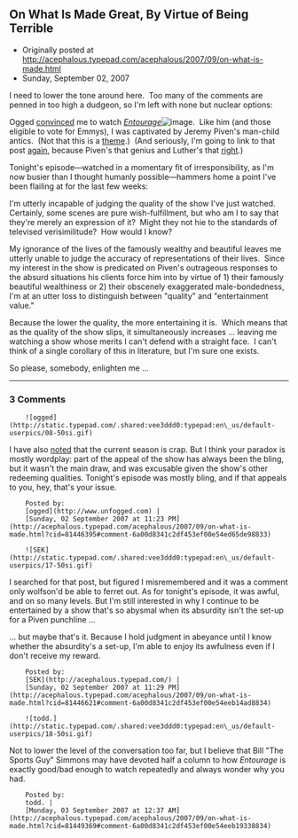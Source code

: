 ## On What Is Made Great, By Virtue of Being Terrible

 * Originally posted at http://acephalous.typepad.com/acephalous/2007/09/on-what-is-made.html
 * Sunday, September 02, 2007



I need to lower the tone around here.  Too many of the comments are penned in too high a dudgeon, so I'm left with none but nuclear options:

Ogged [convinced](http://www.unfogged.com/archives/week\_2006\_08\_27.html#005368) me to watch _[Entourage](http://www.amazon.com/gp/search?ie=UTF8&keywords=entourage&tag=diesekoschmar-20&index=dvd&linkCode=ur2&camp=1789&creative=9325)_![image](http://www.assoc-amazon.com/e/ir?t=diesekoschmar-20&l=ur2&o=1).  Like him (and those eligible to vote for Emmys), I was captivated by Jeremy Piven's man-child antics.  (Not that this is a [theme](http://acephalous.typepad.com/acephalous/2006/10/blogfight\_an\_ou.html).)  (And seriously, I'm going to link to that post [again](http://acephalous.typepad.com/acephalous/2006/10/blogfight\_an\_ou.html), because Piven's that genius and Luther's that [right](http://acephalous.typepad.com/acephalous/2006/10/blogfight\_an\_ou.html#comment-23925535).)  

Tonight's episode—watched in a momentary fit of irresponsibility, as I'm now busier than I thought humanly possible—hammers home a point I've been flailing at for the last few weeks:

I'm utterly incapable of judging the quality of the show I've just watched.  Certainly, some scenes are pure wish-fulfillment, but who am I to say that they're merely an expression of it?  Might they not hie to the standards of televised verisimilitude?  How would I know?  

My ignorance of the lives of the famously wealthy and beautiful leaves me utterly unable to judge the accuracy of representations of their lives.  Since my interest in the show is predicated on Piven's outrageous responses to the absurd situations his clients force him into by virtue of 1) their famously beautiful wealthiness or 2) their obscenely exaggerated male-bondedness, I'm at an utter loss to distinguish between "quality" and "entertainment value."  

Because the lower the quality, the more entertaining it is.  Which means that as the quality of the show slips, it simultaneously increases ... leaving me watching a show whose merits I can't defend with a straight face.  I can't think of a single corollary of this in literature, but I'm sure one exists.  

So please, somebody, enlighten me ...

		

* * *

### 3 Comments 

		

                
[]()

	

		![ogged](http://static.typepad.com/.shared:vee3ddd0:typepad:en\_us/default-userpics/08-50si.gif)
	

	

		

I have also [noted](http://www.unfogged.com/archives/week\_2007\_07\_08.html#007122) that the current season is crap.  But I think your paradox is mostly wordplay: part of the appeal of the show has always been the bling, but it wasn't the main draw, and was excusable given the show's other redeeming qualities.  Tonight's episode was mostly bling, and if that appeals to you, hey, that's your issue.

	

		Posted by:
		[ogged](http://www.unfogged.com) |
		[Sunday, 02 September 2007 at 11:23 PM](http://acephalous.typepad.com/acephalous/2007/09/on-what-is-made.html?cid=81446395#comment-6a00d8341c2df453ef00e54ed65de98833)

[]()

	

		![SEK](http://static.typepad.com/.shared:vee3ddd0:typepad:en\_us/default-userpics/17-50si.gif)
	

	

		

I searched for that post, but figured I misremembered and it was a comment only wolfson'd be able to ferret out.  As for tonight's episode, it was awful, and on so many levels.  But I'm still interested in why I continue to be entertained by a show that's so abysmal when its absurdity isn't the set-up for a Piven punchline ...

... but maybe that's it.  Because I hold judgment in abeyance until I know whether the absurdity's a set-up, I'm able to enjoy its awfulness even if I don't receive my reward.

	

		Posted by:
		[SEK](http://acephalous.typepad.com/) |
		[Sunday, 02 September 2007 at 11:29 PM](http://acephalous.typepad.com/acephalous/2007/09/on-what-is-made.html?cid=81446621#comment-6a00d8341c2df453ef00e54eeb14ad8834)

[]()

	

		![todd.](http://static.typepad.com/.shared:vee3ddd0:typepad:en\_us/default-userpics/18-50si.gif)
	

	

		

Not to lower the level of the conversation too far, but I believe that Bill "The Sports Guy" Simmons may have devoted half a column to how _Entourage_ is exactly good/bad enough to watch repeatedly and always wonder why you had. 

	

		Posted by:
		todd. |
		[Monday, 03 September 2007 at 12:37 AM](http://acephalous.typepad.com/acephalous/2007/09/on-what-is-made.html?cid=81449369#comment-6a00d8341c2df453ef00e54eeb19338834)

		

        